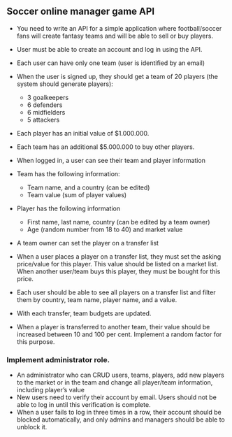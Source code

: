 ## Soccer online manager game API

* You need to write an API for a simple application where football/soccer fans will create fantasy teams and will be able to sell or buy players.
* User must be able to create an account and log in using the API. 
* Each user can have only one team (user is identified by an email)
* When the user is signed up, they should get a team of 20 players (the system should generate players):
  * 3 goalkeepers
  * 6 defenders
  * 6 midfielders
  * 5 attackers

* Each player has an initial value of $1.000.000.
* Each team has an additional $5.000.000 to buy other players.
* When logged in, a user can see their team and player information

* Team has the following information:
  * Team name, and a country (can be edited)
  * Team value (sum of player values)

* Player has the following information
  * First name, last name, country (can be edited by a team owner)
  * Age (random number from 18 to 40) and market value 

* A team owner can set the player on a transfer list
* When a user places a player on a transfer list, they must set the asking price/value for this player. This value should be listed on a market list. When another user/team buys this player, they must be bought for this price. 
* Each user should be able to see all players on a transfer list and filter them by country, team name, player name, and a value.
* With each transfer, team budgets are updated.
* When a player is transferred to another team, their value should be increased between 10 and 100 per cent. Implement a random factor for this purpose.

### Implement administrator role.
* An administrator who can CRUD users, teams, players, add new players to the market or in the team and change all player/team information, including player’s value
* New users need to verify their account by email. Users should not be able to log in until this verification is complete. 
* When a user fails to log in three times in a row, their account should be blocked automatically, and only admins and managers should be able to unblock it. 
